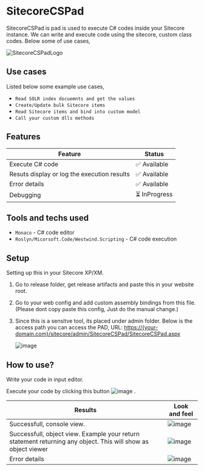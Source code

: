 # SitecoreCSPad
SitecoreCSPad is pad is used to execute C# codes inside your Sitecore instance.
We can write and execute code using the sitecore, custom class codes. Below some of use cases,

![SitecoreCSPadLogo](https://user-images.githubusercontent.com/11770345/193467460-534b919f-4892-474b-a259-e3b1442e88cf.jpg)

## Use cases
Listed below some example use cases,

* `Read SOLR index docuemnts and get the values`
* `Create/Update bulk Sitecore items`
* `Read Sitecore items and bind into custom model`
* `Call your custom dlls methods`

## Features
| Feature  | Status |
| ------------- | ------------- |
| Execute C# code  | ✅	Available |
| Resuts display or log the execution results | ✅	Available |
| Error details | ✅	Available |
| Debugging | ⏳	InProgress |

## Tools and techs used
* `Monaco` - C# code editor
* `Roslyn/Micorsoft.Code/Westwind.Scripting` - C# code execution

## Setup
Setting up this in your Sitecore XP/XM.

1. Go to release folder, get release artifacts and paste this in your website root.
2. Go to your web config and add custom assembly bindings from this file. (Please dont copy paste this config, Just do the manual change.)
3. Since this is a sensitve tool, its placed under admin folder.
   Below is the access path you can access the PAD,
   URL: [https://{your-domain.com}/sitecore/admin/SitecoreCSPad/SitecoreCSPad.aspx](URL 'https://{your-domain.com}/sitecore/admin/SitecoreCSPad/SitecoreCSPad.aspx')
   
   ![image](https://user-images.githubusercontent.com/11770345/193468586-77dcc296-e5ec-478c-9a71-7ff982b9d65d.png)

## How to use?

Write your code in input editor.

Execute your code by clicking this button ![image](https://user-images.githubusercontent.com/11770345/193468700-4e61a365-8c7c-44b5-8f7e-e394918584f8.png)
.

| Results  | Look and feel |
| ------------- | ------------- |
| Successfull, console view.  | ![image](https://user-images.githubusercontent.com/11770345/193468674-daa18ccd-464b-40d2-bc22-e1188764b6b1.png) |
| Successfull, object view. Example your return statement returning any object. This will show as object viewer  | ![image](https://user-images.githubusercontent.com/11770345/193468750-7dd8289b-fa9e-49e7-87da-a680b8fd488a.png) |
| Error details  | ![image](https://user-images.githubusercontent.com/11770345/193468785-637cae00-f60b-4f75-b653-106e59de602f.png) |









